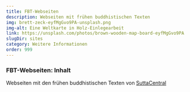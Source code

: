 ```yaml
---
title: FBT-Webseiten
description: Webseiten mit frühen buddhistischen Texten
img: brett-zeck-eyfMgGvo9PA-unsplash.png
img-alt: Eine Weltkarte in Holz-Einlegearbeit
link: https://unsplash.com/photos/brown-wooden-map-board-eyfMgGvo9PA
slugDir: sites
category: Weitere Informationen
order: 999
---
```

### FBT-Webseiten: Inhalt
Webseiten mit den frühen buddhistischen Texten von [SuttaCentral](https://suttacentral.net)


